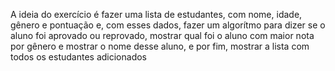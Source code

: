 A ideia do exercício é fazer uma 
lista de estudantes, com
nome, idade, gênero e pontuação e, com esses
dados, fazer um algorítmo para dizer se o
aluno foi aprovado ou reprovado, mostrar 
qual foi o aluno com maior nota por gênero
e mostrar o nome desse aluno, e por fim, 
mostrar a lista
com todos os estudantes adicionados